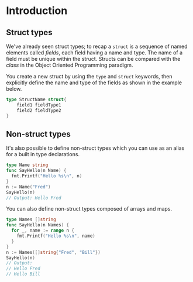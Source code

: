 # Introduction

## Struct types

We've already seen struct types; to recap a `struct` is a sequence of named elements called _fields_, each field having a name and type.
The name of a field must be unique within the struct.
Structs can be compared with the _class_ in the Object Oriented Programming paradigm.

You create a new struct by using the `type` and `struct` keywords, then explicitly define the name and type of the fields as shown in the example below.

```go
type StructName struct{
    field1 fieldType1
    field2 fieldType2
}
```

## Non-struct types

It's also possible to define non-struct types which you can use as an alias for a built in type declarations.

```go
type Name string
func SayHello(n Name) {
  fmt.Printf("Hello %s\n", n)
}
n := Name("Fred")
SayHello(n)
// Output: Hello Fred
```

You can also define non-struct types composed of arrays and maps.

```go
type Names []string
func SayHello(n Names) {
  for _, name := range n {
    fmt.Printf("Hello %s\n", name)
  }
}
n := Names([]string{"Fred", "Bill"})
SayHello(n)
// Output:
// Hello Fred
// Hello Bill
```
